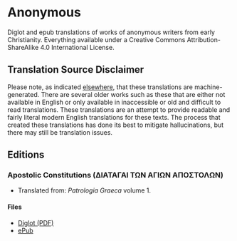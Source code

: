 # Anonymous
Diglot and epub translations of works of anonymous writers from early Christianity. Everything available under a Creative Commons Attribution-ShareAlike 4.0 International License.

## Translation Source Disclaimer

Please note, as indicated [elsewhere](https://github.com/AppianWayPress), that these translations are machine-generated. There are several older works such as these that are either not available in English or only available in inaccessible or old and difficult to read translations. These translations are an attempt to provide readable and fairly literal modern English translations for these texts. The process that created these translations has done its best to mitigate hallucinations, but there may still be translation issues.

## Editions

### Apostolic Constitutions (ΔΙΑΤΑΓΑΙ ΤΩΝ ΑΓΙΩΝ ΑΠΟΣΤΟΛΩΝ)

* Translated from: _Patrologia Graeca_ volume 1.

#### Files

* [Diglot (PDF)](https://raw.githubusercontent.com/AppianWayPress/Anonymous/main/diglot/diglot-ApostolicConstitutions.pdf)
* [ePub](https://raw.githubusercontent.com/AppianWayPress/Anonymous/main/epub/epub-ApostolicConstitutions.epub)

